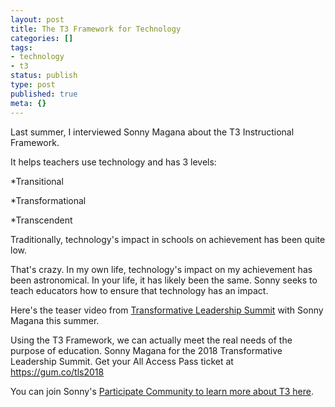 ```yaml
---
layout: post
title: The T3 Framework for Technology
categories: []
tags:
- technology
- t3
status: publish
type: post
published: true
meta: {}
---
```


Last summer, I interviewed Sonny Magana about the T3 Instructional Framework.

It helps teachers use technology and has 3 levels:

*Transitional


*Transformational


*Transcendent

Traditionally, technology's impact in schools on achievement has been quite low.

That's crazy. In my own life, technology's impact on my achievement has been astronomical. In your life, it has likely been the same. Sonny seeks to teach educators how to ensure that technology has an impact.

Here's the teaser video from 
[Transformative Leadership Summit](https://gum.co/tls2018) with Sonny Magana this summer.

Using the T3 Framework, we can actually meet the real needs of the purpose of education. Sonny Magana for the 2018 Transformative Leadership Summit. Get your All Access Pass ticket at https://gum.co/tls2018

You can join Sonny's 
[Participate Community to learn more about T3 here](https://www.participate.com/organizations/the-t3-academy-community-with-dr-sonny-magana/a172f97b-e692-484f-b4bc-48011f23767c/learn).
